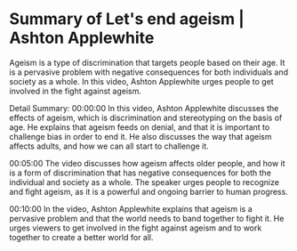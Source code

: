 # Summary of Let's end ageism | Ashton Applewhite

Ageism is a type of discrimination that targets people based on their age. It is a pervasive problem with negative consequences for both individuals and society as a whole. In this video, Ashton Applewhite urges people to get involved in the fight against ageism.

Detail Summary: 
00:00:00
In this video, Ashton Applewhite discusses the effects of ageism, which is discrimination and stereotyping on the basis of age. He explains that ageism feeds on denial, and that it is important to challenge bias in order to end it. He also discusses the way that ageism affects adults, and how we can all start to challenge it.

00:05:00
The video discusses how ageism affects older people, and how it is a form of discrimination that has negative consequences for both the individual and society as a whole. The speaker urges people to recognize and fight ageism, as it is a powerful and ongoing barrier to human progress.

00:10:00
In the video, Ashton Applewhite explains that ageism is a pervasive problem and that the world needs to band together to fight it. He urges viewers to get involved in the fight against ageism and to work together to create a better world for all.

